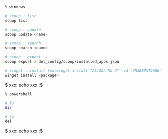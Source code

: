 ```sh
% windows

# scoop : list
scoop list

# scoop : update
scoop update <name>

# scoop : search
scoop search <name>

# scoop : export
scoop export > dot_config/scoop/installed_apps.json

# winget : install [ex:winget install “A5:SQL Mk-2” –id “9NSBB9XTJW86”]
winget install <package>
```
$ xxx: echo xxx
;$

```sh
% powershell

# ls
dir

# rm
del

```

$ xxx: echo xxx
;$
